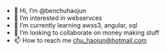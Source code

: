 - 👋 Hi, I’m @benchuhaojun
- 👀 I’m interested in webservces
- 🌱 I’m currently learning awss3, angular, sql
- 💞️ I’m looking to collaborate on money making stuff
- 📫 How to reach me chu_haojun@hotmail.com

<!---
benchuhaojun/benchuhaojun is a ✨ special ✨ repository because its `README.md` (this file) appears on your GitHub profile.
You can click the Preview link to take a look at your changes.
--->
